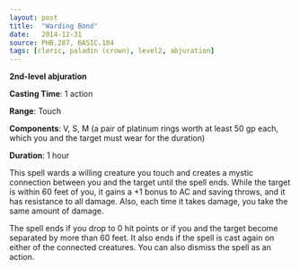 ```yaml
---
layout: post
title:  "Warding Bond"
date:   2014-12-31
source: PHB.287, BASIC.104
tags: [cleric, paladin (crown), level2, abjuration]
---
```


**2nd-level abjuration**

**Casting Time**: 1 action

**Range**: Touch

**Components**: V, S, M (a pair of platinum rings worth at least 50 gp each, which you and the target must wear for the duration)

**Duration**: 1 hour

This spell wards a willing creature you touch and creates a mystic connection between you and the target until the spell ends. While the target is within 60 feet of you, it gains a +1 bonus to AC and saving throws, and it has resistance to all damage. Also, each time it takes damage, you take the same amount of damage. 

The spell ends if you drop to 0 hit points or if you and the  target become separated by more than 60 feet. It also ends if the spell is cast again on either of the connected creatures. You can also dismiss the spell as an action.
